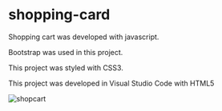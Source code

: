 # shopping-card
<p> Shopping cart was developed with javascript.</p>
<p>Bootstrap was used in this project.</p>
<p>This project was styled with CSS3.</p>
<p>This project was developed in Visual Studio Code with HTML5 </p>

![shopcart](https://github.com/Kadirtur/shopping-card/blob/main/shopcart.gif)
